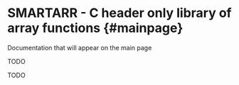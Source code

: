 # SMARTARR - C header only library of array functions   {#mainpage}

Documentation that will appear on the main page

TODO

TODO
